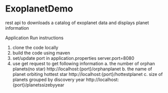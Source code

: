 # ExoplanetDemo
rest api to downloads a catalog of exoplanet data and displays planet information

Application Run instructions
1. clone the code locally
2. build the code using maven
3. set/update port in application.properties
   server.port=8080
4. use get request to get following information
  a. the number of orphan planets(no star)
     http://localhost:{port}/orphanplanet
  b. the name of planet orbiting hottest star
     http://localhost:{port}/hottestplanet
  c. size of planets grouped by discovery year
     http://localhost:{port}/planetssizebyyear   
